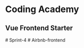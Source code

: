 # Coding Academy
## Vue Frontend Starter
#   S p r i n t - 4  
 #   A i r b n b - f r o n t e n d  
 